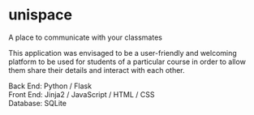 # unispace
A place to communicate with your classmates

This application was envisaged to be a user-friendly and welcoming platform to be used for students of a particular course in order to allow them 
share their details and interact with each other.

Back End: Python / Flask
<br>
Front End: Jinja2 / JavaScript / HTML / CSS
<br>
Database: SQLite
